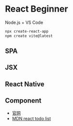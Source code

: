 # React Beginner

Node.js + VS Code

```sh
npx create-react-app
npm create vite@latest
```

## SPA

## JSX

## React Native

## Component

- [官网](https://zh-hans.react.dev/)
- [MDN react todo list](https://developer.mozilla.org/zh-CN/docs/Learn/Tools_and_testing/Client-side_JavaScript_frameworks/React_getting_started)
